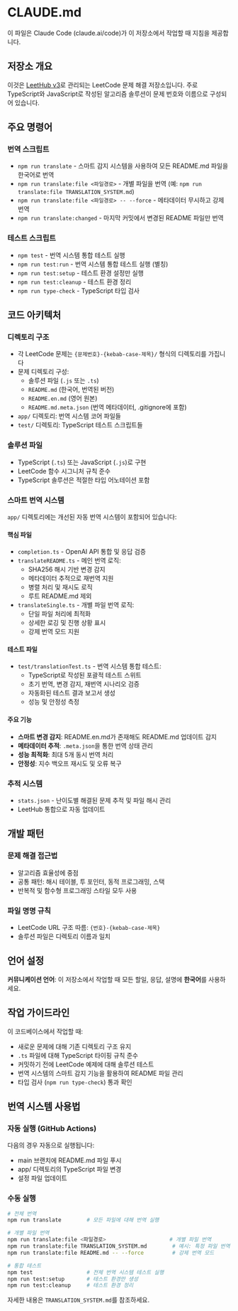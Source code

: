 # CLAUDE.md

이 파일은 Claude Code (claude.ai/code)가 이 저장소에서 작업할 때 지침을 제공합니다.

## 저장소 개요

이것은 [LeetHub v3](https://github.com/raphaelheinz/LeetHub-3.0)로 관리되는 LeetCode 문제 해결 저장소입니다. 주로 TypeScript와 JavaScript로 작성된 알고리즘 솔루션이 문제 번호와 이름으로 구성되어 있습니다.

## 주요 명령어

### 번역 스크립트
- `npm run translate` - 스마트 감지 시스템을 사용하여 모든 README.md 파일을 한국어로 번역
- `npm run translate:file <파일경로>` - 개별 파일을 번역 (예: `npm run translate:file TRANSLATION_SYSTEM.md`)
- `npm run translate:file <파일경로> -- --force` - 메타데이터 무시하고 강제 번역
- `npm run translate:changed` - 마지막 커밋에서 변경된 README 파일만 번역

### 테스트 스크립트
- `npm test` - 번역 시스템 통합 테스트 실행
- `npm run test:run` - 번역 시스템 통합 테스트 실행 (별칭)
- `npm run test:setup` - 테스트 환경 설정만 실행
- `npm run test:cleanup` - 테스트 환경 정리
- `npm run type-check` - TypeScript 타입 검사

## 코드 아키텍처

### 디렉토리 구조
- 각 LeetCode 문제는 `{문제번호}-{kebab-case-제목}/` 형식의 디렉토리를 가집니다
- 문제 디렉토리 구성:
  - 솔루션 파일 (`.js` 또는 `.ts`)
  - `README.md` (한국어, 번역된 버전)
  - `README.en.md` (영어 원본)
  - `README.md.meta.json` (번역 메타데이터, .gitignore에 포함)
- `app/` 디렉토리: 번역 시스템 코어 파일들
- `test/` 디렉토리: TypeScript 테스트 스크립트들

### 솔루션 파일
- TypeScript (`.ts`) 또는 JavaScript (`.js`)로 구현
- LeetCode 함수 시그니처 규칙 준수
- TypeScript 솔루션은 적절한 타입 어노테이션 포함

### 스마트 번역 시스템
`app/` 디렉토리에는 개선된 자동 번역 시스템이 포함되어 있습니다:

#### 핵심 파일
- `completion.ts` - OpenAI API 통합 및 응답 검증
- `translateREADME.ts` - 메인 번역 로직:
  - SHA256 해시 기반 변경 감지
  - 메타데이터 추적으로 재번역 지원
  - 병렬 처리 및 재시도 로직
  - 루트 README.md 제외
- `translateSingle.ts` - 개별 파일 번역 로직:
  - 단일 파일 처리에 최적화
  - 상세한 로깅 및 진행 상황 표시
  - 강제 번역 모드 지원

#### 테스트 파일
- `test/translationTest.ts` - 번역 시스템 통합 테스트:
  - TypeScript로 작성된 포괄적 테스트 스위트
  - 초기 번역, 변경 감지, 재번역 시나리오 검증
  - 자동화된 테스트 결과 보고서 생성
  - 성능 및 안정성 측정

#### 주요 기능
- **스마트 변경 감지**: README.en.md가 존재해도 README.md 업데이트 감지
- **메타데이터 추적**: `.meta.json`을 통한 번역 상태 관리
- **성능 최적화**: 최대 5개 동시 번역 처리
- **안정성**: 지수 백오프 재시도 및 오류 복구

### 추적 시스템
- `stats.json` - 난이도별 해결된 문제 추적 및 파일 해시 관리
- LeetHub 통합으로 자동 업데이트

## 개발 패턴

### 문제 해결 접근법
- 알고리즘 효율성에 중점
- 공통 패턴: 해시 테이블, 투 포인터, 동적 프로그래밍, 스택
- 반복적 및 함수형 프로그래밍 스타일 모두 사용

### 파일 명명 규칙
- LeetCode URL 구조 따름: `{번호}-{kebab-case-제목}`
- 솔루션 파일은 디렉토리 이름과 일치

## 언어 설정

**커뮤니케이션 언어**: 이 저장소에서 작업할 때 모든 할일, 응답, 설명에 **한국어**를 사용하세요.

## 작업 가이드라인

이 코드베이스에서 작업할 때:
- 새로운 문제에 대해 기존 디렉토리 구조 유지
- `.ts` 파일에 대해 TypeScript 타이핑 규칙 준수
- 커밋하기 전에 LeetCode 예제에 대해 솔루션 테스트
- 번역 시스템의 스마트 감지 기능을 활용하여 README 파일 관리
- 타입 검사 (`npm run type-check`) 통과 확인

## 번역 시스템 사용법

### 자동 실행 (GitHub Actions)
다음의 경우 자동으로 실행됩니다:
- main 브랜치에 README.md 파일 푸시
- app/ 디렉토리의 TypeScript 파일 변경
- 설정 파일 업데이트

### 수동 실행
```bash
# 전체 번역
npm run translate        # 모든 파일에 대해 번역 실행

# 개별 파일 번역
npm run translate:file <파일경로>                    # 개별 파일 번역
npm run translate:file TRANSLATION_SYSTEM.md        # 예시: 특정 파일 번역
npm run translate:file README.md -- --force         # 강제 번역 모드

# 통합 테스트
npm test                 # 전체 번역 시스템 테스트 실행
npm run test:setup       # 테스트 환경만 생성
npm run test:cleanup     # 테스트 환경 정리
```

자세한 내용은 `TRANSLATION_SYSTEM.md`를 참조하세요.